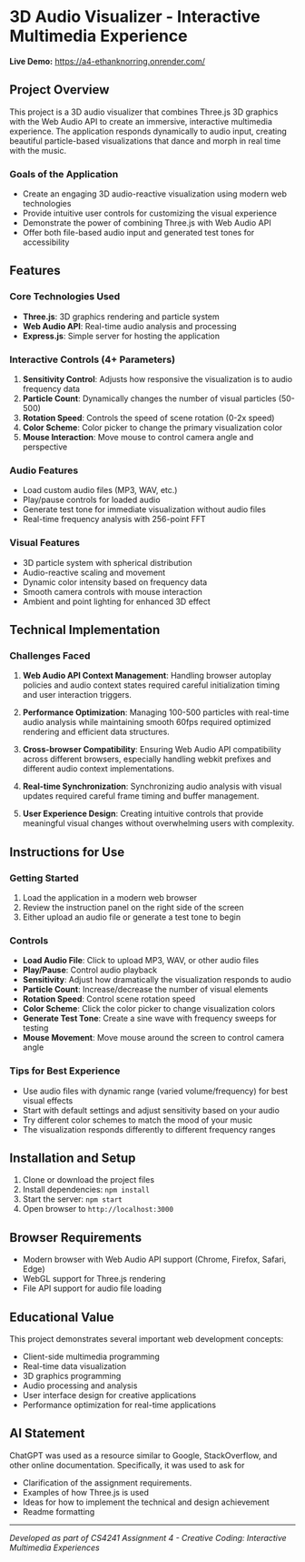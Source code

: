 # 3D Audio Visualizer - Interactive Multimedia Experience

**Live Demo:** https://a4-ethanknorring.onrender.com/

## Project Overview

This project is a 3D audio visualizer that combines Three.js 3D graphics with the Web Audio API to create an immersive, interactive multimedia experience. The application responds dynamically to audio input, creating beautiful particle-based visualizations that dance and morph in real time with the music.

### Goals of the Application

- Create an engaging 3D audio-reactive visualization using modern web technologies
- Provide intuitive user controls for customizing the visual experience
- Demonstrate the power of combining Three.js with Web Audio API
- Offer both file-based audio input and generated test tones for accessibility

## Features

### Core Technologies Used
- **Three.js**: 3D graphics rendering and particle system
- **Web Audio API**: Real-time audio analysis and processing
- **Express.js**: Simple server for hosting the application

### Interactive Controls (4+ Parameters)
1. **Sensitivity Control**: Adjusts how responsive the visualization is to audio frequency data
2. **Particle Count**: Dynamically changes the number of visual particles (50-500)
3. **Rotation Speed**: Controls the speed of scene rotation (0-2x speed)
4. **Color Scheme**: Color picker to change the primary visualization color
5. **Mouse Interaction**: Move mouse to control camera angle and perspective

### Audio Features
- Load custom audio files (MP3, WAV, etc.)
- Play/pause controls for loaded audio
- Generate test tone for immediate visualization without audio files
- Real-time frequency analysis with 256-point FFT

### Visual Features
- 3D particle system with spherical distribution
- Audio-reactive scaling and movement
- Dynamic color intensity based on frequency data
- Smooth camera controls with mouse interaction
- Ambient and point lighting for enhanced 3D effect

## Technical Implementation

### Challenges Faced

1. **Web Audio API Context Management**: Handling browser autoplay policies and audio context states required careful initialization timing and user interaction triggers.

2. **Performance Optimization**: Managing 100-500 particles with real-time audio analysis while maintaining smooth 60fps required optimized rendering and efficient data structures.

3. **Cross-browser Compatibility**: Ensuring Web Audio API compatibility across different browsers, especially handling webkit prefixes and different audio context implementations.

4. **Real-time Synchronization**: Synchronizing audio analysis with visual updates required careful frame timing and buffer management.

5. **User Experience Design**: Creating intuitive controls that provide meaningful visual changes without overwhelming users with complexity.

## Instructions for Use

### Getting Started
1. Load the application in a modern web browser
2. Review the instruction panel on the right side of the screen
3. Either upload an audio file or generate a test tone to begin

### Controls
- **Load Audio File**: Click to upload MP3, WAV, or other audio files
- **Play/Pause**: Control audio playback
- **Sensitivity**: Adjust how dramatically the visualization responds to audio
- **Particle Count**: Increase/decrease the number of visual elements
- **Rotation Speed**: Control scene rotation speed
- **Color Scheme**: Click the color picker to change visualization colors
- **Generate Test Tone**: Create a sine wave with frequency sweeps for testing
- **Mouse Movement**: Move mouse around the screen to control camera angle

### Tips for Best Experience
- Use audio files with dynamic range (varied volume/frequency) for best visual effects
- Start with default settings and adjust sensitivity based on your audio
- Try different color schemes to match the mood of your music
- The visualization responds differently to different frequency ranges

## Installation and Setup

1. Clone or download the project files
2. Install dependencies: `npm install`
3. Start the server: `npm start`
4. Open browser to `http://localhost:3000`

## Browser Requirements

- Modern browser with Web Audio API support (Chrome, Firefox, Safari, Edge)
- WebGL support for Three.js rendering
- File API support for audio file loading

## Educational Value

This project demonstrates several important web development concepts:
- Client-side multimedia programming
- Real-time data visualization
- 3D graphics programming
- Audio processing and analysis
- User interface design for creative applications
- Performance optimization for real-time applications

## AI Statement

ChatGPT was used as a resource similar to Google, StackOverflow, and other online documentation. Specifically, it was used to ask for

- Clarification of the assignment requirements.
- Examples of how Three.js is used
- Ideas for how to implement the technical and design achievement
- Readme formatting

---

*Developed as part of CS4241 Assignment 4 - Creative Coding: Interactive Multimedia Experiences*